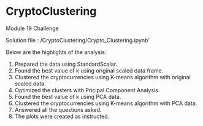 # CryptoClustering
Module 19 Challenge

Solution file : /CryptoClustering/Crypto_Clustering.ipynb'

Below are the highlights of the analysis:

1. Prepared the data using StandardScalar.
2. Found the best value of k using original scaled data frame.
3. Clustered the cryptocurrencies using K-means algorithm with original scaled data.
4. Optimized the clusters with Pricipal Component Analysis.
5. Found the best value of k using PCA data.
6. Clustered the cryptocurrencies using K-means algorithm with PCA data.
7. Answered all the questions asked.
8. The plots were created as instructed.
